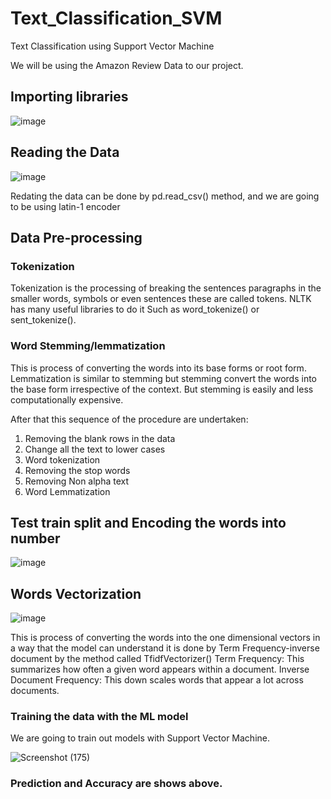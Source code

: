 # Text_Classification_SVM
Text Classification using Support Vector Machine


We will be using the Amazon Review Data to our project.

## Importing libraries
 ![image](https://user-images.githubusercontent.com/72303641/139268049-fba6204d-42ae-4d4f-aeb8-9e9d03337788.png)

## Reading the Data
 ![image](https://user-images.githubusercontent.com/72303641/139268095-36097ce9-5cda-4aee-920d-7aaf5ea39ef0.png)

Redating the data can be done by pd.read_csv() method, and we are going to be using latin-1 encoder

## Data Pre-processing
### Tokenization
Tokenization is the processing of breaking the sentences paragraphs in the smaller words, symbols or even sentences these are called tokens. NLTK has many useful libraries to do it
Such as word_tokenize() or sent_tokenize().

### Word Stemming/lemmatization
This is process of converting the words into its base forms or root form. Lemmatization is similar to stemming but stemming convert the words into the base form irrespective of the context. But stemming is easily and less computationally expensive.

After that this sequence of the procedure are undertaken:
1.	Removing the blank rows in the data
2.	Change all the text to lower cases
3.	Word tokenization
4.	Removing the stop words
5.	Removing Non alpha text
6.	Word Lemmatization

## Test train split and Encoding the words into number
 ![image](https://user-images.githubusercontent.com/72303641/139268213-179e20a2-848f-4cdd-b206-fb40128879a4.png)

## Words Vectorization
 ![image](https://user-images.githubusercontent.com/72303641/139268266-dbd10bf9-5af2-4186-8668-fdc388f1e02b.png)

This is process of converting the words into the one dimensional vectors in a way that the model can understand it is done by Term Frequency-inverse document by the method called TfidfVectorizer() 
Term Frequency: This summarizes how often a given word appears within a document.
Inverse Document Frequency: This down scales words that appear a lot across documents.

### Training the data with the ML model
We are going to train out models with Support Vector Machine. 

![Screenshot (175)](https://user-images.githubusercontent.com/72303641/139268987-742d1e2c-3c9e-4732-bf94-e97c743fa9e8.png)


 ### Prediction and Accuracy are shows above.

